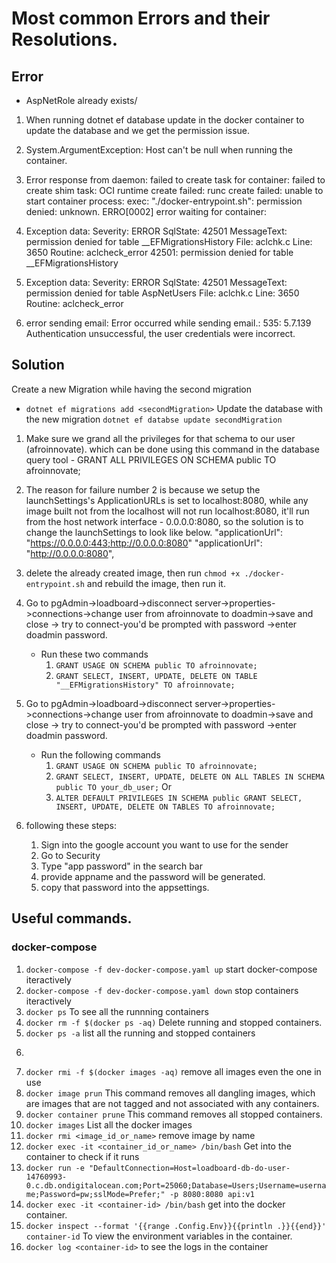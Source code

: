 # Most common Errors and their Resolutions.

## Error
- AspNetRole already exists/
1. When running dotnet ef database update in the docker container to update the database and we get the permission issue.

2. System.ArgumentException: Host can't be null when running the container.
3.  Error response from daemon: failed to create task for container: failed to create shim task: OCI runtime create failed: runc create failed: unable to start container process: exec: "./docker-entrypoint.sh": permission denied: unknown.
ERRO[0002] error waiting for container: 

4. Exception data:
    Severity: ERROR
    SqlState: 42501
    MessageText: permission denied for table __EFMigrationsHistory
    File: aclchk.c
    Line: 3650
    Routine: aclcheck_error
42501: permission denied for table __EFMigrationsHistory

5.  Exception data:
          Severity: ERROR
          SqlState: 42501
          MessageText: permission denied for table AspNetUsers
          File: aclchk.c
          Line: 3650
          Routine: aclcheck_error

6. error sending email: Error occurred while sending email.: 535: 5.7.139 Authentication unsuccessful, the user credentials were incorrect. 

## Solution
Create a new Migration while having the second migration
- ```dotnet ef migrations add <secondMigration>```
Update the database with the new migration
```dotnet ef databse update secondMigration```

1. Make sure we grand all the privileges for that schema to our user (afroinnovate). which can be done using this command in the database query tool - GRANT ALL PRIVILEGES ON SCHEMA public TO afroinnovate;

2. The reason for failure number 2 is because we setup the launchSettings's ApplicationURLs is set to localhost:8080, while any image built not from the localhost will not run localhost:8080, it'll run from the host network interface - 0.0.0.0:8080, so the solution is to change the launchSettings to look like below. "applicationUrl": "https://0.0.0.0:443;http://0.0.0.0:8080"   "applicationUrl": "http://0.0.0.0:8080",

3. delete the already created image, then run  ```chmod +x ./docker-entrypoint.sh``` and rebuild the image, then run it.

4. Go to pgAdmin->loadboard->disconnect server->properties->connections->change user from afroinnovate to doadmin->save and close -> try to connect-you'd be prompted with password ->enter doadmin password.
    - Run these two commands
        1. ```GRANT USAGE ON SCHEMA public TO afroinnovate;```
        2. ```GRANT SELECT, INSERT, UPDATE, DELETE ON TABLE "__EFMigrationsHistory" TO afroinnovate;```

5. Go to pgAdmin->loadboard->disconnect server->properties->connections->change user from afroinnovate to doadmin->save and close -> try to connect-you'd be prompted with password ->enter doadmin password.
    - Run the following commands
        1. ```GRANT USAGE ON SCHEMA public TO afroinnovate;```
        2. ```GRANT SELECT, INSERT, UPDATE, DELETE ON ALL TABLES IN SCHEMA public TO your_db_user;``` Or
        2. ```ALTER DEFAULT PRIVILEGES IN SCHEMA public GRANT SELECT, INSERT, UPDATE, DELETE ON TABLES TO afroinnovate;```

6. following these steps:
    1. Sign into the google account you want to use for the sender
    2. Go to Security
    3. Type "app password" in the search bar
    4. provide appname and the password will be generated.
    5. copy that password into the appsettings.

## Useful commands.

### docker-compose
1. ```docker-compose -f dev-docker-compose.yaml up``` start docker-compose iteractively
2. ```docker-compose -f dev-docker-compose.yaml down``` stop containers iteractively
3. ```docker ps``` To see all the runnning containers
4. ```docker rm -f $(docker ps -aq)``` Delete running and stopped containers.
5. ```docker ps -a``` list all the running and stopped containers
6. ```docker rm <container-id>
7. ```docker rmi -f $(docker images -aq)``` remove all images even the one in use
8. ```docker image prun``` This command removes all dangling images, which are images that are not tagged and not      associated with any containers.
9. ```docker container prune``` This command removes all stopped containers.
10. ```docker images``` List all the docker images
11. ```docker rmi <image_id_or_name>``` remove image by name
12. ```docker exec -it <container_id_or_name> /bin/bash``` Get into the container to check if it runs
13. ```docker run -e "DefaultConnection=Host=loadboard-db-do-user-14760993-0.c.db.ondigitalocean.com;Port=25060;Database=Users;Username=username;Password=pw;sslMode=Prefer;" -p 8080:8080 api:v1```
14. ```docker exec -it <container-id> /bin/bash``` get into the docker container.
15. ```docker inspect --format '{{range .Config.Env}}{{println .}}{{end}}' container-id``` To view the environment variables in the container.
16. ```docker log <container-id>``` to see the logs in the container

